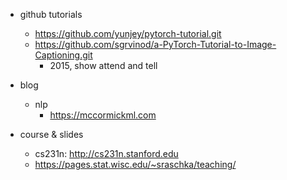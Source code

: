 
- github tutorials
    - https://github.com/yunjey/pytorch-tutorial.git 
    - https://github.com/sgrvinod/a-PyTorch-Tutorial-to-Image-Captioning.git
        - 2015, show attend and tell
    
- blog
   - nlp
        - https://mccormickml.com
   
- course & slides
    - cs231n: http://cs231n.stanford.edu
    - https://pages.stat.wisc.edu/~sraschka/teaching/
    